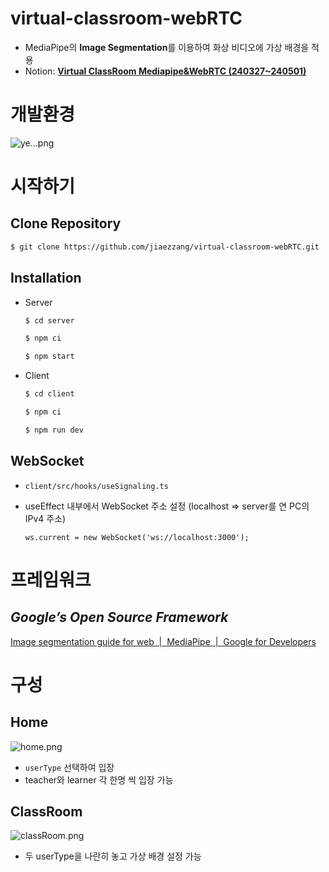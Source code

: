 # virtual-classroom-webRTC
- MediaPipe의 **Image Segmentation**를 이용하여 화상 비디오에 가상 배경을 적용
- Notion: **[Virtual ClassRoom Mediapipe&WebRTC (240327~240501)](https://jiaezzang.notion.site/Virtual-ClassRoom-Mediapipe-WebRTC-240327-240501-91301743bbd14b36b0044543793a916a?pvs=4)**

# 개발환경

![ye...png](https://img1.daumcdn.net/thumb/R1280x0/?scode=mtistory2&fname=https%3A%2F%2Fblog.kakaocdn.net%2Fdn%2FmTqc7%2FbtsFyyohIz3%2FNQySudSgBHLIkTgraMRBNk%2Fimg.png)

# 시작하기

## Clone Repository

```bash
$ git clone https://github.com/jiaezzang/virtual-classroom-webRTC.git
```

## **Installation**

- Server
    
    ```bash
    $ cd server
    
    $ npm ci
    
    $ npm start
    ```
    

- Client
    
    ```bash
    $ cd client
    
    $ npm ci
    
    $ npm run dev
    ```
    
## WebSocket

- `client/src/hooks/useSignaling.ts`
- useEffect 내부에서 WebSocket 주소 설정 (localhost ⇒ server를 연 PC의 IPv4 주소)
    
    ```tsx
    ws.current = new WebSocket('ws://localhost:3000');
    ```
    

# 프레임워크

## ***Google’s Open Source Framework <MediaPipe>***

[Image segmentation guide for web  |  MediaPipe  |  Google for Developers](https://developers.google.com/mediapipe/solutions/vision/image_segmenter/web_js)

# 구성

## Home

![home.png](https://img1.daumcdn.net/thumb/R1280x0/?scode=mtistory2&fname=https%3A%2F%2Fblog.kakaocdn.net%2Fdn%2F7VFG8%2FbtsG87jCJrQ%2FceMah8v07f6Uv2kc1NYFLk%2Fimg.png)

- `userType` 선택하여 입장
- teacher와 learner 각 한명 씩 입장 가능

## ClassRoom

![classRoom.png](https://img1.daumcdn.net/thumb/R1280x0/?scode=mtistory2&fname=https%3A%2F%2Fblog.kakaocdn.net%2Fdn%2FbuilSC%2FbtsHakP4JtQ%2F5cYGauNlugJjMaJI0haD4k%2Fimg.png)

- 두 userType을 나란히 놓고 가상 배경 설정 가능

